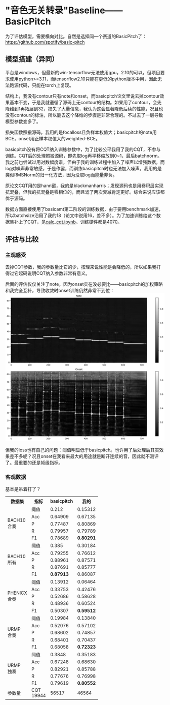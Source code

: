 # "音色无关转录"Baseline——BasicPitch
为了评估模型，需要横向对比。自然是选择同一个赛道的BasicPitch了：https://github.com/spotify/basic-pitch

## 模型搭建（异同）
平台是windows，但最新的win-tensorflow无法使用gpu，2.10的可以，但项目要求使用python>=3.11，而tensorflow2.10只能在更低的python版本中用，因此无法跑源代码，只能在torch上复现。

结构上，我没有contour只有note和onset，而basicpitch论文里说去掉contour效果基本不变，于是我就遵循了源码上无contour的结构。如果用了contour，会先降维到1再拓展到32，损失了大量信息，我认为这会显著降低后续的性能，况且也没有contour的标注，所以删去这个降维的步骤是非常合理的。不过去了一层导致模型参数变多了。

损失函数照搬源码。我用的是focalloss且负样本权值大；basicpitch的note用BCE，onset用正样本权值大的weighted-BCE。

basicpitch没有将CQT纳入训练参数中，为了比较公平我用了我的CQT，不参与训练。CQT后的处理照搬源码，即先取log再平移缩放到0~1，最后batchnorm。我之前也尝试过用对数幅度谱，但由于我的训练过程中加入了噪声以增强数据，而log对噪声非常敏感，于是作罢，而训练basicpitch时也无法加入噪声。我用的是类似RMSNorm的归一化方法，因为没取log而能量非负。

原论文CQT用的是hann窗，我的是blackmanharris；发现源码也是用卷积层实现抗混叠，但我的抗混叠是零相位的，而且滤了两次衰减肯定更好。综合来说应该都优于源码。

数据方面直接使用了basicamt第二阶段的训练数据，由于要用benchmark加速，所以batchsize沿用了我的18（论文中说用16，差不多）。为了加速训练给这个数据集补上了CQT，见[calc_cqt.ipynb](calc_cqt.ipynb)。训练硬件都是4070。

## 评估与比较

### 主观感受
去掉CQT参数，我的参数量比它的少，按理来说性能是会降低的，所以如果我打得过它起码说明CQT纳入参数非常有意义。

后面的评估仅仅关注了note，因为onset实在没必要比——basicpitch的加权策略和我完全互补，导致收敛时onset训练仍然非常不到位：
![basicpitch最好的结果](best_epoch_result.png)

但我的loss也有自己的问题：阈值明显低于basicpitch。也许用了后处理后其实效果差不多呢？况且onset在我看来最大的用途就是断开连续的音，因此就不测评了。最重要的还是帧级指标。

### 客观数据
基本是吊着打了？

<table>
    <tr>
        <th>数据集</th> <th>指标</th> <th>basicpitch</th> <th>我的</th>
    </tr>
    <tr> <td rowspan="5">BACH10<br>合奏</td>
  		<td>阈值</td>
        <td>0.212</td> <td>0.15312</td>
    </tr>
    <tr>
        <td>Acc</td>
        <td>0.64909</td> <td>0.67135</td>
    </tr>
    <tr>
        <td>P</td>
        <td>0.77487</td> <td>0.80869</td>
    </tr>
    <tr>
        <td>R</td>
        <td>0.79957</td> <td>0.79789</td>
    </tr>
    <tr>
        <td>F1</td>
        <td>0.78689</td> <td><strong>0.80291</strong></td>
    </tr>
    <tr> <td rowspan="5">BACH10<br>所有</td>
  		<td>阈值</td>
        <td>0.385</td> <td>0.30184</td>
    </tr>
    <tr>
        <td>Acc</td>
        <td>0.79255</td>  <td>0.76612</td>
    </tr>
    <tr>
        <td>P</td>
        <td>0.88961</td> <td>0.87571</td>
    </tr>
    <tr>
        <td>R</td>
        <td>0.87691</td> <td>0.85777</td>
    </tr>
    <tr>
        <td>F1</td>
        <td><strong>0.87913</strong></td> <td>0.86087</td>
    </tr>
    <tr> <td rowspan="5">PHENICX<br>合奏</td>
  		<td>阈值</td>
        <td>0.13912</td> <td>0.06464</td>
    </tr>
    <tr>
        <td>Acc</td>
        <td>0.33753</td> <td>0.42476</td>
    </tr>
    <tr>
        <td>P</td>
        <td>0.52686</td> <td>0.58628</td>
    </tr>
    <tr>
        <td>R</td>
        <td>0.48936</td> <td>0.60524</td>
    </tr>
    <tr>
        <td>F1</td>
        <td>0.50307</td> <td><strong>0.59512</strong></td>
    </tr>
    <tr> <td rowspan="5">URMP<br>合奏</td>
  		<td>阈值</td>
        <td>0.19984</td> <td>0.13840</td>
    </tr>
    <tr>
        <td>Acc</td>
        <td>0.52076</td> <td>0.57102</td>
    </tr>
    <tr>
        <td>P</td>
        <td>0.68602</td> <td>0.74857</td>
    </tr>
    <tr>
        <td>R</td>
        <td>0.68401</td> <td>0.70437</td>
    </tr>
    <tr>
        <td>F1</td>
        <td>0.68058</td> <td><strong>0.72323</strong></td>
    </tr>
    <tr> <td rowspan="5">URMP<br>独奏</td>
  		<td>阈值</td> <td>0.3848</td> <td>0.35183</td>
    </tr>
    <tr>
        <td>Acc</td>
        <td>0.67248</td> <td>0.68630</td>
    </tr>
    <tr>
        <td>P</td>
        <td>0.82921</td> <td>0.85788</td>
    </tr>
    <tr>
        <td>R</td>
        <td>0.77676</td> <td>0.76998</td>
    </tr>
    <tr>
        <td>F1</td>
        <td>0.79619</td> <td><strong>0.80552</strong></td>
    </tr>
    <tr>
        <td>参数量</td>
        <td>CQT<br>19944</td><td>56517</td> <td>46564</td>
    </tr>
</table>
